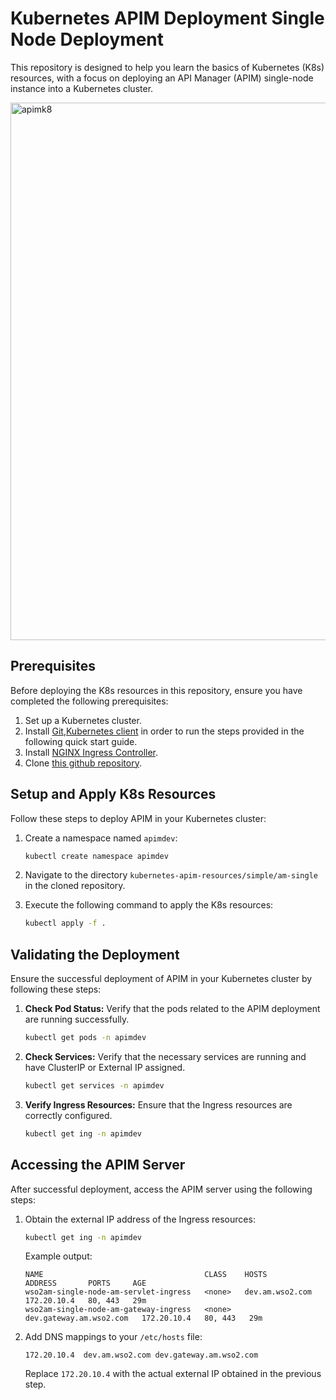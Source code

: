 # Kubernetes APIM Deployment Single Node Deployment 

This repository is designed to help you learn the basics of Kubernetes (K8s) resources, with a focus on deploying an API Manager (APIM) single-node instance into a Kubernetes cluster.

<img width="860" alt="apimk8" src="https://github.com/cbabey/kubernetes-apim-resources/assets/42814210/5a263132-e3bd-43fc-b2f4-0aecefd0bcf6">

## Prerequisites

Before deploying the K8s resources in this repository, ensure you have completed the following prerequisites:

1. Set up a Kubernetes cluster.
2. Install [Git](https://git-scm.com/book/en/v2/Getting-Started-Installing-Git),[Kubernetes client](https://kubernetes.io/docs/tasks/tools/install-kubectl/) in order to run the steps provided in the
  following quick start guide.
2. Install [NGINX Ingress Controller](https://kubernetes.github.io/ingress-nginx/deploy/).
3. Clone [this github repository](https://github.com/cbabey/kubernetes-apim-resources).

##  Setup and Apply K8s Resources

Follow these steps to deploy APIM in your Kubernetes cluster:

1. Create a namespace named `apimdev`:

   ```bash
   kubectl create namespace apimdev
   ```

2. Navigate to the directory `kubernetes-apim-resources/simple/am-single` in the cloned repository.

3. Execute the following command to apply the K8s resources:

   ```bash
   kubectl apply -f .
   ```
## Validating the Deployment

Ensure the successful deployment of APIM in your Kubernetes cluster by following these steps:

1. **Check Pod Status:**
   Verify that the pods related to the APIM deployment are running successfully.

   ```bash
   kubectl get pods -n apimdev
   ```

2. **Check Services:**
   Verify that the necessary services are running and have ClusterIP or External IP assigned.

   ```bash
   kubectl get services -n apimdev
   ```

3. **Verify Ingress Resources:**
   Ensure that the Ingress resources are correctly configured.

   ```bash
   kubectl get ing -n apimdev
   ```


## Accessing the APIM Server

After successful deployment, access the APIM server using the following steps:

1. Obtain the external IP address of the Ingress resources:

   ```bash
   kubectl get ing -n apimdev
   ```

   Example output:

   ```plaintext
   NAME                                    CLASS    HOSTS                     ADDRESS       PORTS     AGE
   wso2am-single-node-am-servlet-ingress   <none>   dev.am.wso2.com           172.20.10.4   80, 443   29m
   wso2am-single-node-am-gateway-ingress   <none>   dev.gateway.am.wso2.com   172.20.10.4   80, 443   29m
   ```

2. Add DNS mappings to your `/etc/hosts` file:

   ```plaintext
   172.20.10.4  dev.am.wso2.com dev.gateway.am.wso2.com
   ```

   Replace `172.20.10.4` with the actual external IP obtained in the previous step.
